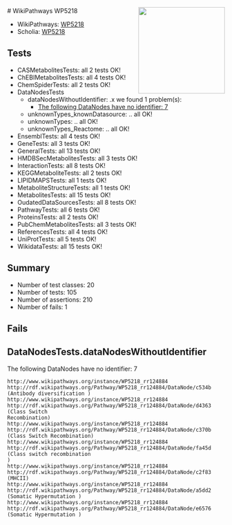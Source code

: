 <img style="float: right; width: 200px" src="https://upload.wikimedia.org/wikipedia/commons/thumb/8/83/Wplogo_with_text_500.png/640px-Wplogo_with_text_500.png" />
# WikiPathways WP5218

* WikiPathways: [WP5218](https://new.wikipathways.org/pathways/WP5218)
* Scholia: [WP5218](https://scholia.toolforge.org/wikipathways/WP5218)
## Tests
* CASMetabolitesTests: all 2 tests OK!
* ChEBIMetabolitesTests: all 4 tests OK!
* ChemSpiderTests: all 2 tests OK!
* DataNodesTests
    * dataNodesWithoutIdentifier: .x we found 1 problem(s):
        * [The following DataNodes have no identifier: 7](#d2d32fa6)
    * unknownTypes_knownDatasource: .. all OK!
    * unknownTypes: .. all OK!
    * unknownTypes_Reactome: .. all OK!
* EnsemblTests: all 4 tests OK!
* GeneTests: all 3 tests OK!
* GeneralTests: all 13 tests OK!
* HMDBSecMetabolitesTests: all 3 tests OK!
* InteractionTests: all 8 tests OK!
* KEGGMetaboliteTests: all 2 tests OK!
* LIPIDMAPSTests: all 1 tests OK!
* MetaboliteStructureTests: all 1 tests OK!
* MetabolitesTests: all 15 tests OK!
* OudatedDataSourcesTests: all 8 tests OK!
* PathwayTests: all 6 tests OK!
* ProteinsTests: all 2 tests OK!
* PubChemMetabolitesTests: all 3 tests OK!
* ReferencesTests: all 4 tests OK!
* UniProtTests: all 5 tests OK!
* WikidataTests: all 15 tests OK!


## Summary

* Number of test classes: 20
* Number of tests: 105
* Number of assertions: 210
* Number of fails: 1

## Fails

<a name="d2d32fa6" />

## DataNodesTests.dataNodesWithoutIdentifier

The following DataNodes have no identifier: 7
```
http://www.wikipathways.org/instance/WP5218_rr124884 http://rdf.wikipathways.org/Pathway/WP5218_rr124884/DataNode/c534b (Antibody diversification )
http://www.wikipathways.org/instance/WP5218_rr124884 http://rdf.wikipathways.org/Pathway/WP5218_rr124884/DataNode/d4363 (Class Switch 
Recombination)
http://www.wikipathways.org/instance/WP5218_rr124884 http://rdf.wikipathways.org/Pathway/WP5218_rr124884/DataNode/c370b (Class Switch Recombination)
http://www.wikipathways.org/instance/WP5218_rr124884 http://rdf.wikipathways.org/Pathway/WP5218_rr124884/DataNode/fa45d (Class switch recombination
)
http://www.wikipathways.org/instance/WP5218_rr124884 http://rdf.wikipathways.org/Pathway/WP5218_rr124884/DataNode/c2f83 (MHCII)
http://www.wikipathways.org/instance/WP5218_rr124884 http://rdf.wikipathways.org/Pathway/WP5218_rr124884/DataNode/a5dd2 (Somatic Hypermutation )
http://www.wikipathways.org/instance/WP5218_rr124884 http://rdf.wikipathways.org/Pathway/WP5218_rr124884/DataNode/e6576 (Somatic Hypermutation )
```

